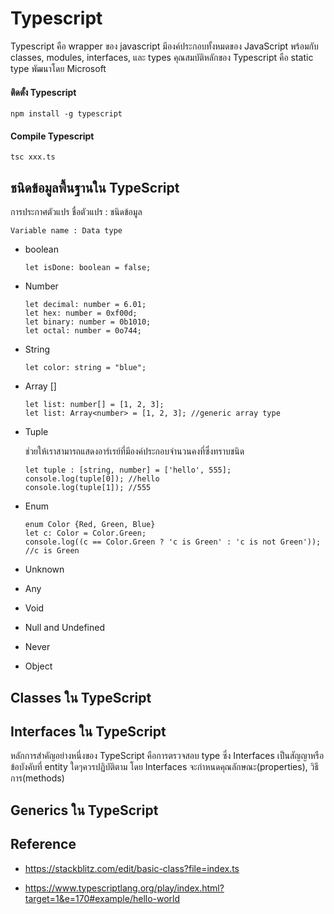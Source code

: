 # Typescript

Typescript คือ wrapper ของ javascript มีองค์ประกอบทั้งหมดของ JavaScript พร้อมกับ classes, modules, interfaces, และ types 
คุณสมบัติหลักของ Typescript คือ static type พัฒนาโดย Microsoft

#### ติดตั้ง Typescript

    npm install -g typescript
    
#### Compile Typescript
    
    tsc xxx.ts
    

## ชนิดข้อมูลพื้นฐานใน TypeScript

การประกาศตัวแปร ชื่อตัวแปร : ชนิดข้อมูล 
    
    Variable name : Data type

  - boolean
  
        let isDone: boolean = false;
        
  - Number
  
        let decimal: number = 6.01;
        let hex: number = 0xf00d;
        let binary: number = 0b1010;
        let octal: number = 0o744;
        
  - String 
  
        let color: string = "blue";
        
  - Array []
  
        let list: number[] = [1, 2, 3];
        let list: Array<number> = [1, 2, 3]; //generic array type
        
  - Tuple
  
    ช่วยให้เราสามารถแสดงอาร์เรย์ที่มีองค์ประกอบจำนวนคงที่ซึ่งทราบชนิด

        let tuple : [string, number] = ['hello', 555];
        console.log(tuple[0]); //hello
        console.log(tuple[1]); //555

  - Enum 
  
        enum Color {Red, Green, Blue}
        let c: Color = Color.Green;
        console.log((c == Color.Green ? 'c is Green' : 'c is not Green')); //c is Green
  
  - Unknown 
  
  - Any 
  
  - Void
  
  - Null and Undefined
  
  - Never
  
  - Object

 ## Classes ใน TypeScript
  
 ## Interfaces ใน TypeScript
 
  หลักการสำคัญอย่างหนึ่งของ TypeScript คือการตรวจสอบ type ซึ่ง Interfaces เป็นสัญญาหรือข้อบังคับที่ entity ใดๆควรปฏิบัติตาม โดย Interfaces จะกำหนดคุณลักษณะ(properties), วิธีการ(methods)
 
 ## Generics ใน TypeScript
   
 ## Reference
  
  - https://stackblitz.com/edit/basic-class?file=index.ts
   
  - https://www.typescriptlang.org/play/index.html?target=1&e=170#example/hello-world
